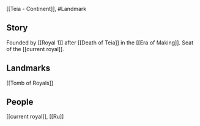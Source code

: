 [[Teia - Continent]],  #Landmark
## Story
Founded by [[Royal 1]] after [[Death of Teia]] in the [[Era of Making]].
Seat of the [[current royal]].
## Landmarks
[[Tomb of Royals]]
## People
[[current royal]], [[Ru]]